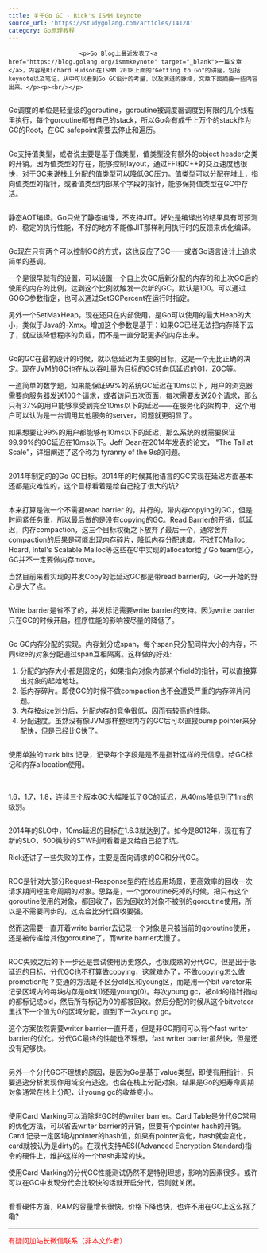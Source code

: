 ```yaml
---
title: 关于Go GC - Rick's ISMM keynote
source_url: 'https://studygolang.com/articles/14128'
category: Go原理教程
---
```



						<p>Go Blog上最近发表了<a href="https://blog.golang.org/ismmkeynote" target="_blank">一篇文章</a>，内容是Richard Hudson在ISMM 2018上面的"Getting to Go"的讲座，包括keynote以及笔记，从中可以看到Go GC设计的考量，以及演进的脉络，文章下面摘要一些内容出来。</p><p><br/></p>

<img src="https://static.studygolang.com/180811/b42ea2c534ebe1298d8cc2ac7bbcbb9f.jpg" alt="">

<p>Go调度的单位是轻量级的goroutine，goroutine被调度器调度到有限的几个线程里执行，每个goroutine都有自己的stack，所以Go会有成千上万个的stack作为GC的Root，在GC safepoint需要去停止和遍历。</p>

<img src="https://static.studygolang.com/180811/b8834f4821d12d484de3122edb74cae5.jpg" alt="">

<p>Go支持值类型，或者说主要是基于值类型，值类型没有额外的object header之类的开销。因为值类型的存在，能够控制layout，通过FFI和C++的交互速度也很快，对于GC来说栈上分配的值类型可以降低GC压力。值类型可以分配在堆上，指向值类型的指针，或者值类型内部某个字段的指针，能够保持值类型在GC中存活。</p>

<img src="https://static.studygolang.com/180811/f5654817322de6bee2b2a25a3d203bbc.jpg" alt="">

<p>静态AOT编译。Go只做了静态编译，不支持JIT。好处是编译出的结果具有可预测的、稳定的执行性能，不好的地方不能像JIT那样利用执行时的反馈来优化编译。</p>

<img src="https://static.studygolang.com/180811/349d0eec3a331f13651e6acd92665884.jpg" alt="">

<p>Go现在只有两个可以控制GC的方式，这也反应了GC——或者Go语言设计上追求简单的基调。</p><p>一个是很早就有的设置，可以设置一个自上次GC后新分配的内存的和上次GC后的使用的内存的比例，达到这个比例就触发一次新的GC，默认是100。可以通过GOGC参数指定，也可以通过SetGCPercent在运行时指定。</p><p>另外一个SetMaxHeap，现在还只在内部使用，是Go可以使用的最大Heap的大小，类似于Java的-Xmx。增加这个参数是基于：如果GC已经无法把内存降下去了，就应该降低程序的负载，而不是一直分配更多的内存出来。</p>

<img src="https://static.studygolang.com/180811/9c52dcea8d61ff03b9f23d628aa7f1ac.jpg" alt="">

<p>Go的GC在最初设计的时候，就以低延迟为主要的目标，这是一个无比正确的决定。现在JVM的GC也在从以吞吐量为目标的GC转向低延迟的G1，ZGC等。</p><p>一道简单的数学题，如果能保证99%的系统GC延迟在10ms以下，用户的浏览器需要向服务器发送100个请求，或者访问五次页面，每次需要发送20个请求，那么只有37%的用户能够享受到完全10ms以下的延迟——在服务化的架构中，这个用户可以认为是一台调用其他服务的server，问题就更明显了。</p><p>如果想要让99%的用户都能够有10ms以下的延迟，那么系统的就需要保证99.99%的GC延迟在10ms以下。Jeff Dean在2014年发表的论文， "The Tail at Scale"，详细阐述了这个称为 tyranny of the 9s的问题。</p>

<img src="https://static.studygolang.com/180811/16e02f8d63e2d4e006b95bced373564c.jpg" alt="">

<p>2014年制定的的Go GC目标。2014年的时候其他语言的GC实现在延迟方面基本还都是灾难性的，这个目标看着是给自己挖了很大的坑?</p>

<img src="https://static.studygolang.com/180811/9af9d220d7937b1bf9a9eb39069ee2d6.jpg" alt="">

<p>本来打算是做一个不需要read barrier 的，并行的，带内存copying的GC，但是时间紧任务重，所以最后做的是没有copying的GC。Read Barrier的开销，低延迟，内存compaction，这三个目标权衡之下放弃了最后一个，通常舍弃compaction的后果是可能出现内存碎片，降低内存分配速度。不过TCMalloc, Hoard, Intel's Scalable Malloc等这些在C中实现的allocator给了Go team信心，GC并不一定要做内存move。</p><p>当然目前来看实现的并发Copy的低延迟GC都是带read barrier的，Go一开始的野心是大了点。</p>

<img src="https://static.studygolang.com/180811/9b0e75d4266748a46f2a0e388dead28a.jpg" alt="">

<p>Write barrier是省不了的，并发标记需要write barrier的支持。因为write barrier只在GC的时候开启，程序性能的影响被尽量的降低了。</p>

<img src="https://static.studygolang.com/180811/6bfac76fa266afe3461e1273dabeb506.jpg" alt="">

<p>Go GC内存分配的实现。内存划分成span，每个span只分配同样大小的内存，不同size的对象分配通过span互相隔离。这样做的好处:</p><ol><li>分配的内存大小都是固定的，如果指向对象内部某个field的指针，可以直接算出对象的起始地址。</li><li>低内存碎片。即使GC的时候不做compaction也不会遭受严重的内存碎片问题。</li><li>内存按size划分后，分配内存的竞争很低，因而有较高的性能。</li><li>分配速度。虽然没有像JVM那样整理内存的GC后可以直接bump pointer来分配快，但是已经比C快了。</li></ol>

<img src="https://static.studygolang.com/180811/02dd86ca40d6e382f7d315c37b4ebe46.jpg" alt="">

<p>使用单独的mark bits 记录，记录每个字段是是不是指针这样的元信息。给GC标记和内存allocation使用。</p>

<img src="https://static.studygolang.com/180811/b6ac9c932acc95b0633a2edde36cf9fe.jpg" alt="">

<img src="https://static.studygolang.com/180811/b6ac9c932acc95b0633a2edde36cf9fe.jpg" alt="">

<img src="https://static.studygolang.com/180811/f3c7db85470cf36f5fc45ddc53ea45da.jpg" alt="">

<img src="https://static.studygolang.com/180811/ac788b415249af8fddf1645c48a154e2.jpg" alt="">

<p>1.6，1.7，1.8，连续三个版本GC大幅降低了GC的延迟，从40ms降低到了1ms的级别。</p>

<img src="https://static.studygolang.com/180811/31e123e121c6b8bde2f2ec01be3ccbb1.jpg" alt="">

<p>2014年的SLO中，10ms延迟的目标在1.6.3就达到了。如今是8012年，现在有了新的SLO，500微秒的STW时间看着是又给自己挖了坑。</p><p>Rick还讲了一些失败的工作，主要是面向请求的GC和分代GC。</p>

<img src="https://static.studygolang.com/180811/000229404f7cd28963fbe3eb48562302.jpg" alt="">

<p>ROC是针对大部分Request-Response型的在线应用场景，更高效率的回收一次请求期间短生命周期的对象。思路是，一个goroutine死掉的时候，把只有这个goroutine使用的对象，都回收了，因为回收的对象不被别的goroutine使用，所以是不需要同步的，这点会比分代回收要强。</p><p>然而这需要一直开着write barrier去记录一个对象是只被当前的goroutine使用，还是被传递给其他goroutine了，而write barrier太慢了。</p>

<img src="https://static.studygolang.com/180811/d0095975fd54a93b192718abd55f855f.jpg" alt="">

<p>ROC失败之后的下一步还是尝试使用历史悠久，也很成熟的分代GC。但是出于低延迟的目标，分代GC也不打算做copying，这就难办了，不做copying怎么做promotion呢？变通的方法是不区分old区和young区，而是用一个bit verctor来记录区域内的每块内存是old(1)还是young(0)。每次young gc，被old的指针指向的都标记成old，然后所有标记为0的都被回收。然后分配的时候从这个bitvetcor里找下一个值为0的区域分配，直到下一次young gc。</p><p>这个方案依然需要writer barrier一直开着，但是非GC期间可以有个fast writer barrier的优化。分代GC最终的性能也不理想，fast writer barrier虽然快，但是还没有足够快。</p>

<img src="https://static.studygolang.com/180811/d17487f4c9d55ac5f4f8b97ca594bf20.jpg" alt="">

<p>另外一个分代GC不理想的原因，是因为Go是基于value类型，即使有用指针，只要逃逸分析发现作用域没有逃逸，也会在栈上分配对象。结果是Go的短寿命周期对象通常在栈上分配，让young gc的收益变小。</p>

<img src="https://static.studygolang.com/180811/e6b10a20252beb97573cabc8505159f8.jpg" alt="">

<p>使用Card Marking可以消除非GC时的writer barrier。Card Table是分代GC常用的优化方法，可以省去writer barrier的开销，但要有个pointer hash的开销。Card 记录一定区域内pointer的hash值，如果有pointer变化，hash就会变化，card就被认为是dirty的。在现代支持AES((Advanced Encryption Standard)指令的硬件上，维护这样的一个hash非常的快。</p><p>使用Card Marking的分代GC性能测试仍然不是特别理想，影响的因素很多。或许可以在GC中发现分代会比较快的话就开启分代，否则就关闭。</p>

<img src="https://static.studygolang.com/180811/df5b965f6712de896f29106d26cb0108.jpg" alt="">

<p>看看硬件方面，RAM的容量增长很快，价格下降也快，也许不用在GC上这么抠了嘞?</p>
						<hr>
						<div>
								<p class="text-center" style="color:red">有疑问加站长微信联系（非本文作者）</p>
								<img alt="" src="https://static.golangjob.cn/static/img/footer.png?imageView2/2/w/280" class="img-responsive center-block">
						